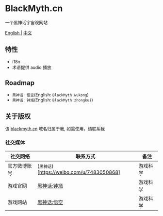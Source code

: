 # BlackMyth.cn

一个黑神话宇宙观网站

<p> <a href="/README.md">English </a> |  <a href="/README-zh-CN.md">中文 </a> </p>

## 特性

- i18n
- 术语提供 audio 播放

## Roadmap

- `黑神话：悟空`(English: `BlackMyth:wukong`)
- `黑神话：钟馗`(English: `BlackMyth:zhongkui`)

## 关于版权

该 [blackmyth.cn](blackmyth.cn) 域名归属于我, 如需使用，请联系我

### 社交媒体

| 社交网络   | 联系方式                                    | 备注   |
|--------|-----------------------------------------|------|
| 官方微博账号 | (`黑神话`)[https://weibo.com/u/7483050868] | 游戏科学 |
| 游戏官网   | [黑神话:钟馗](www.gamesci.cn/zhongkui)       | 游戏科学 |
| 游戏网站   | [黑神话:悟空](https://gamesci.cn/wukong/)    | 游戏科学 |
